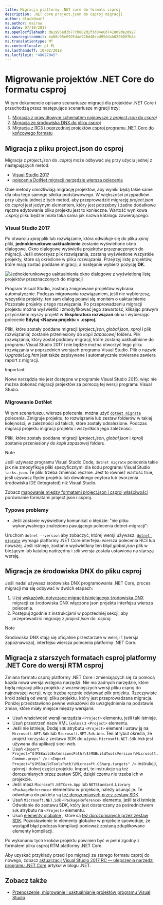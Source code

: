 ```yaml
---
title: Migracja platformy .NET core do formatu csproj
description: .NET core project.json do csproj migracji
author: blackdwarf
ms.author: mairaw
ms.date: 07/19/2017
ms.openlocfilehash: da1995ed3b77cb802d1f3d04e6d741809de20927
ms.sourcegitcommit: ea00c05e0995dae928d48ead99ddab6296097b4c
ms.translationtype: MT
ms.contentlocale: pl-PL
ms.lasthandoff: 10/02/2018
ms.locfileid: "48027945"
---
```

# <a name="migrating-net-core-projects-to-the-csproj-format"></a>Migrowanie projektów .NET Core do formatu csproj

W tym dokumencie opisano scenariusze migracji dla projektów .NET Core i przechodzą przez następujące scenariusze migracji trzy:

1. [Migracja z prawidłowym schematem najnowsze z *project.json* do *csproj*](#migration-from-projectjson-to-csproj)
2. [Migracja ze środowiska DNX do pliku csproj](#migration-from-dnx-to-csproj)
3. [Migracja z RC3 i poprzedniej projektów csproj programu .NET Core do końcowego formatu](#migration-from-earlier-net-core-csproj-formats-to-rtm-csproj)

## <a name="migration-from-projectjson-to-csproj"></a>Migracja z pliku project.json do csproj

Migracja z *project.json* do *.csproj* może odbywać się przy użyciu jednej z następujących metod:

- [Visual Studio 2017](#visual-studio-2017)
- [polecenia DotNet migracji narzędzie wiersza polecenia](#dotnet-migrate)

Obie metody umożliwiają migrację projektów, aby wyniki będą takie same dla obu tego samego silnika podstawowego. W większości przypadków przy użyciu jednej z tych metod, aby przeprowadzić migrację *project.json* do *csproj* jest jedynym elementem, który jest potrzebny i żadne dodatkowe ręczne edytowanie pliku projektu jest to konieczne. Wartość wynikowa *.csproj* pliku będzie miała taka sama jak nazwa katalogu zawierającego.

### <a name="visual-studio-2017"></a>Visual Studio 2017

Po otwarciu *xproj* plik lub rozwiązanie, która odwołuje się do pliku *xproj* pliki, **jednokierunkowe uaktualnienie** zostanie wyświetlone okno dialogowe. Okno dialogowe wyświetla projektów przeznaczonych do migracji.
Jeśli otworzysz plik rozwiązania, zostaną wyświetlone wszystkie projekty, które są określone w pliku rozwiązania. Przejrzyj listę projektów, które mają zostać poddane migracji, a następnie wybierz pozycję **OK**.

![Jednokierunkowego uaktualnienia okno dialogowe z wyświetloną listę projektów przeznaczonych do migracji](media/one-way-upgrade.jpg)

Program Visual Studio, zostaną zmigrowane projektów wybrana automatycznie. Podczas migrowania rozwiązaniem, jeśli nie wybierzesz, wszystkie projekty, ten sam dialog pojawi się monitem o uaktualnienie Pozostałe projekty z tego rozwiązania. Po przeprowadzeniu migracji projektu można wyświetlić i zmodyfikować jego zawartość, klikając prawym przyciskiem myszy projekt w **Eksploratora rozwiązań** okna i wybierając polecenie **Edytuj \<Nazwa projektu > .csproj**.

Pliki, które zostały poddane migracji (*project.json*, *global.json*, *xproj* i plik rozwiązania) zostanie przeniesiony do *kopii zapasowej* folderu. Plik rozwiązania, który został poddany migracji, które zostaną uaktualnione do programu Visual Studio 2017 i nie będzie można otworzyć tego pliku rozwiązania w poprzednich wersjach programu Visual Studio.
Plik o nazwie *UpgradeLog.htm* jest także zapisywane i automatycznie otwierane zawiera raport z migracji.

> [!IMPORTANT]
> Nowe narzędzia nie jest dostępne w programie Visual Studio 2015, więc nie można dokonać migracji projektów za pomocą tej wersji programu Visual Studio.

### <a name="dotnet-migrate"></a>Migrowanie DotNet

W tym scenariuszu, wiersza polecenia, można użyć [ `dotnet migrate` ](../tools/dotnet-migrate.md) polecenia. Zmigruje projektu, to rozwiązanie lub zestaw folderów w takiej kolejności, w zależności od takich, które zostały odnalezione.
Podczas migracji projektu migracji projektu i wszystkich jego zależności.

Pliki, które zostały poddane migracji (*project.json*, *global.json* i *xproj*) zostanie przeniesiony do *kopii zapasowej* folderu.

> [!NOTE]
> Jeśli używasz programu Visual Studio Code, `dotnet migrate` polecenia takie jak nie zmodyfikuje pliki specyficznymi dla kodu programu Visual Studio `tasks.json`. Te pliki trzeba zmieniać ręcznie.
> Jest to również wartość true, jeśli używasz Ryder projektu lub dowolnego edytora lub tworzenia środowiska IDE (Integrated) niż Visual Studio.

Zobacz [mapowanie między formatami project.json i csproj właściwości](../tools/project-json-to-csproj.md) porównanie formatami project.json i csproj.

### <a name="common-issues"></a>Typowe problemy

- Jeśli zostanie wyświetlony komunikat o błędzie: "nie pliku wykonywalnego znaleziono pasującego polecenia dotnet-migracji":

Uruchom `dotnet --version` aby zobaczyć, której wersji używasz. [`dotnet migrate`](../tools/dotnet-migrate.md) wymaga platformy .NET Core interfejsu wiersza polecenia RC3 lub nowszej.
Jeśli istnieje, zostanie wyświetlony ten błąd *global.json* plik w bieżącym lub katalog nadrzędny i `sdk` wersja została ustawiona na starszą wersję.

## <a name="migration-from-dnx-to-csproj"></a>Migracja ze środowiska DNX do pliku csproj

Jeśli nadal używasz środowiska DNX programowania .NET Core, proces migracji ma się odbywać w dwóch etapach:

1. Użyj [wskazówki dotyczące migracji istniejącego środowiska DNX](from-dnx.md) migracji ze środowiska DNX włączone json projektu interfejsu wiersza polecenia.
2. Postępuj zgodnie z instrukcjami w poprzedniej sekcji, aby przeprowadzić migrację z *project.json* do *.csproj*.  

> [!NOTE]
> Środowiska DNX stają się oficjalnie przestarzałe w wersji 1 (wersja zapoznawcza), interfejsu wiersza polecenia platformy .NET Core.

## <a name="migration-from-earlier-net-core-csproj-formats-to-rtm-csproj"></a>Migracja z starszych formatach csproj platformy .NET Core do wersji RTM csproj

Zmiana formatu csproj platformy .NET Core i zmieniających się za pomocą każda nowa wersja wstępna narzędzi. Nie ma żadnych narzędzie, które będą migracji pliku projektu z wcześniejszych wersji pliku csproj do najnowszej wersji, więc trzeba ręcznie edytować plik projektu. Rzeczywiste kroki zależą od wersji pliku projektu, który jest przeprowadzana migracja. Poniżej przedstawiono pewne wskazówki do uwzględnienia na podstawie zmian, które miały miejsce między wersjami:

* Usuń właściwość wersji narzędzia `<Project>` elementu, jeśli taki istnieje.
* Usuń przestrzeń nazw XML (`xmlns`) z `<Project>` elementu.
* Jeśli nie istnieje, Dodaj `Sdk` atrybutu `<Project>` element i ustaw ją na `Microsoft.NET.Sdk` lub `Microsoft.NET.Sdk.Web`. Ten atrybut określa, że projekt korzysta z zestawu SDK do użycia. `Microsoft.NET.Sdk.Web` jest używana dla aplikacji sieci web.
* Usuń `<Import Project="$(MSBuildExtensionsPath)\$(MSBuildToolsVersion)\Microsoft.Common.props" />` i `<Import Project="$(MSBuildToolsPath)\Microsoft.CSharp.targets" />` instrukcji, górnej i dolnej części projektu. Import, te instrukcje są też dorozumianych przez zestaw SDK, dzięki czemu nie trzeba ich w projekcie.
* Jeśli masz `Microsoft.NETCore.App` lub `NETStandard.Library` `<PackageReference>` elementów w projekcie, należy usunąć je. Te odwołania do pakietu są [też dorozumianych przez zestaw SDK](https://aka.ms/sdkimplicitrefs).
* Usuń `Microsoft.NET.Sdk` `<PackageReference>` elementu, jeśli taki istnieje. Odwołanie do zestawu SDK, który jest dostarczany za pośrednictwem `Sdk` atrybutu na `<Project>` elementu.
* Usuń [elementy globalne](https://en.wikipedia.org/wiki/Glob_(programming)) , które są [też dorozumianych przez zestaw SDK](../tools/csproj.md#default-compilation-includes-in-net-core-projects). Pozostawienie te elementy globalne w projekcie spowoduje, że wystąpił błąd podczas kompilacji ponieważ zostaną zduplikowane elementy kompilacji.

Po wykonaniu tych kroków projektu powinien być w pełni zgodny z formatem pliku csproj RTM platformy .NET Core.

Aby uzyskać przykłady przed i po migracji ze starego formatu csproj do nowego, zobacz [aktualizacji Visual Studio 2017 RC — ulepszenia narzędzi programu .NET Core](https://blogs.msdn.microsoft.com/dotnet/2016/12/12/updating-visual-studio-2017-rc-net-core-tooling-improvements/) artykuł w blogu .NET.

## <a name="see-also"></a>Zobacz także

- [Przenoszenie, migrowanie i uaktualnianie projektów programu Visual Studio](/visualstudio/porting/port-migrate-and-upgrade-visual-studio-projects)
